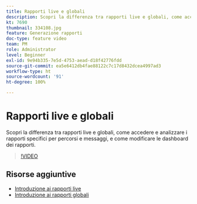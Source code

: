 ```yaml
---
title: Rapporti live e globali
description: Scopri la differenza tra rapporti live e globali, come accedere e analizzare i rapporti specifici per percorsi e messaggi, e come modificare le dashboard dei rapporti.
kt: 7690
thumbnail: 334108.jpg
feature: Generazione rapporti
doc-type: feature video
team: PM
role: Administrator
level: Beginner
exl-id: 9e94b335-7e5d-4753-aead-d18f42776fdd
source-git-commit: ea5e6412db4fae88122c7c17d8432dcea4997ad3
workflow-type: ht
source-wordcount: '91'
ht-degree: 100%

---
```


# Rapporti live e globali

Scopri la differenza tra rapporti live e globali, come accedere e analizzare i rapporti specifici per percorsi e messaggi, e come modificare le dashboard dei rapporti.  

>[!VIDEO](https://video.tv.adobe.com/v/334108?quality=12)

## Risorse aggiuntive

* [Introduzione ai rapporti live](https://experienceleague.adobe.com/docs/journey-optimizer/using/reporting/live-report/live-report.html?lang=it)
* [Introduzione ai rapporti globali](https://experienceleague.adobe.com/docs/journey-optimizer/using/reporting/global-report/global-report.html?lang=it)
